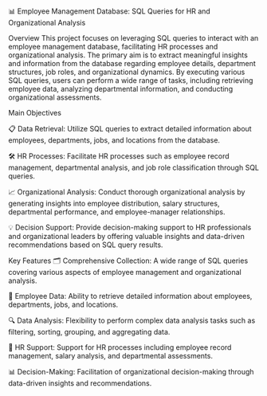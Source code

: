 
📊 Employee Management Database: SQL Queries for HR and Organizational Analysis


Overview
This project focuses on leveraging SQL queries to interact with an employee management database, facilitating HR processes and organizational analysis. The primary aim is to extract meaningful insights and information from the database regarding employee details, department structures, job roles, and organizational dynamics. By executing various SQL queries, users can perform a wide range of tasks, including retrieving employee data, analyzing departmental information, and conducting organizational assessments.

Main Objectives

📋 Data Retrieval: Utilize SQL queries to extract detailed information about employees, departments, jobs, and locations from the database.

🛠️ HR Processes: Facilitate HR processes such as employee record management, departmental analysis, and job role classification through SQL queries.

📈 Organizational Analysis: Conduct thorough organizational analysis by generating insights into employee distribution, salary structures, departmental performance, and employee-manager relationships.

💡 Decision Support: Provide decision-making support to HR professionals and organizational leaders by offering valuable insights and data-driven recommendations based on SQL query results.


Key Features
🗂️ Comprehensive Collection: A wide range of SQL queries covering various aspects of employee management and organizational analysis.

👥 Employee Data: Ability to retrieve detailed information about employees, departments, jobs, and locations.

🔍 Data Analysis: Flexibility to perform complex data analysis tasks such as filtering, sorting, grouping, and aggregating data.

📝 HR Support: Support for HR processes including employee record management, salary analysis, and departmental assessments.

📊 Decision-Making: Facilitation of organizational decision-making through data-driven insights and recommendations.

